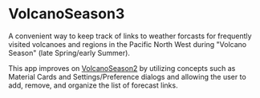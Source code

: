 # VolcanoSeason3

A convenient way to keep track of links to weather forcasts for frequently visited volcanoes and regions in the Pacific North West during "Volcano Season" (late Spring/early Summer). 

This app improves on [VolcanoSeason2](https://github.com/sweisss/VolcanoSeason2) by utilizing concepts such as Material Cards and Settings/Preference dialogs
and allowing the user to add, remove, and organize the list of forecast links. 
